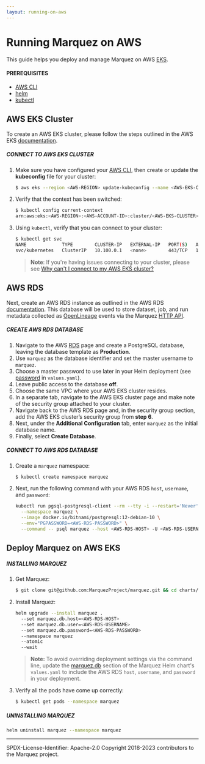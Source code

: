 ```yaml
---
layout: running-on-aws
---
```


# Running Marquez on AWS

This guide helps you deploy and manage Marquez on AWS [EKS](https://aws.amazon.com/eks).

#### PREREQUISITES

* [AWS CLI](https://docs.aws.amazon.com/cli/latest/userguide/cli-chap-getting-started.html)
* [helm](https://helm.sh/docs/helm/helm_install/)
* [kubectl](https://kubernetes.io/docs/tasks/tools/)

## AWS EKS Cluster

To create an AWS EKS cluster, please follow the steps outlined in the AWS EKS [documentation](https://docs.aws.amazon.com/eks/latest/userguide/create-cluster.html).

##### CONNECT TO AWS EKS CLUSTER

1. Make sure you have configured your [AWS CLI](https://docs.aws.amazon.com/cli/latest/userguide/cli-configure-files.html), then create or update the **kubeconfig** file for your cluster:

   ```bash
   $ aws eks --region <AWS-REGION> update-kubeconfig --name <AWS-EKS-CLUSTER>
   ```

2. Verify that the context has been switched:

   ```bash
   $ kubectl config current-context
   arn:aws:eks:<AWS-REGION>:<AWS-ACCOUNT-ID>:cluster/<AWS-EKS-CLUSTER>
   ```

3. Using `kubectl`, verify that you can connect to your cluster:

   ```bash
   $ kubectl get svc
   NAME             TYPE        CLUSTER-IP   EXTERNAL-IP   PORT(S)   AGE
   svc/kubernetes   ClusterIP   10.100.0.1   <none>        443/TCP   1m
   ```

   > **Note**: If you're having issues connecting to your cluster, please see [Why can't I connect to my AWS EKS cluster?](https://aws.amazon.com/premiumsupport/knowledge-center/eks-cluster-connection)

## AWS RDS

Next, create an AWS RDS instance as outlined in the AWS RDS [documentation](https://docs.aws.amazon.com/AmazonRDS/latest/UserGuide/USER_CreateDBInstance.html). This database will be used to store dataset, job, and run metadata collected as [OpenLineage](https://openlineage.io) events via the Marquez [HTTP API](https://marquezproject.github.io/marquez/openapi.html).

##### CREATE AWS RDS DATABASE

1. Navigate to the AWS [RDS](https://console.aws.amazon.com/rds/home) page and create a PostgreSQL database, leaving the database template as **Production**.
2. Use `marquez` as the database identifier and set the master username to `marquez`.
3. Choose a master password to use later in your Helm deployment (see [password](https://github.com/MarquezProject/marquez/blob/main/charts/marquez/values.yaml#L32)  in `values.yaml`).
4. Leave public access to the database **off**.
5. Choose the same VPC where your AWS EKS cluster resides.
6. In a separate tab, navigate to the AWS EKS cluster page and make note of the security group attached to your cluster.
7. Navigate back to the AWS RDS page and, in the security group section, add the AWS EKS cluster’s security group from **step 6**.
8. Next, under the **Additional Configuration** tab, enter `marquez` as the initial database name.
9. Finally, select **Create Database**.

##### CONNECT TO AWS RDS DATABASE

1. Create a `marquez` namespace:

   ```bash
   $ kubectl create namespace marquez
   ```

2. Next, run the following command with your AWS RDS `host`, `username`, and `password`:

   ```bash
   kubectl run pgsql-postgresql-client --rm --tty -i --restart='Never' \
     --namespace marquez \
     --image docker.io/bitnami/postgresql:12-debian-10 \
     --env="PGPASSWORD=<AWS-RDS-PASSWORD>" \
     --command -- psql marquez --host <AWS-RDS-HOST> -U <AWS-RDS-USERNAME> -d marquez -p 5432
   ```

## Deploy Marquez on AWS EKS

##### INSTALLING MARQUEZ

1. Get Marquez:

   ```bash
   $ git clone git@github.com:MarquezProject/marquez.git && cd charts/marquez
   ```

2. Install Marquez:

   ```bash
   helm upgrade --install marquez .
     --set marquez.db.host=<AWS-RDS-HOST>
     --set marquez.db.user=<AWS-RDS-USERNAME>
     --set marquez.db.password=<AWS-RDS-PASSWORD>
     --namespace marquez
     --atomic
     --wait
   ```

   > **Note:** To avoid overriding deployment settings via the command line, update the [marquez.db](https://github.com/MarquezProject/marquez/blob/main/charts/marquez/values.yaml#L27) section of the Marquez Helm chart's `values.yaml` to include the AWS RDS `host`, `username`, and `password` in your deployment.

3. Verify all the pods have come up correctly:

   ```bash
   $ kubectl get pods --namespace marquez
   ```

##### UNINSTALLING MARQUEZ

```bash
helm uninstall marquez --namespace marquez
```

----
SPDX-License-Identifier: Apache-2.0
Copyright 2018-2023 contributors to the Marquez project.
